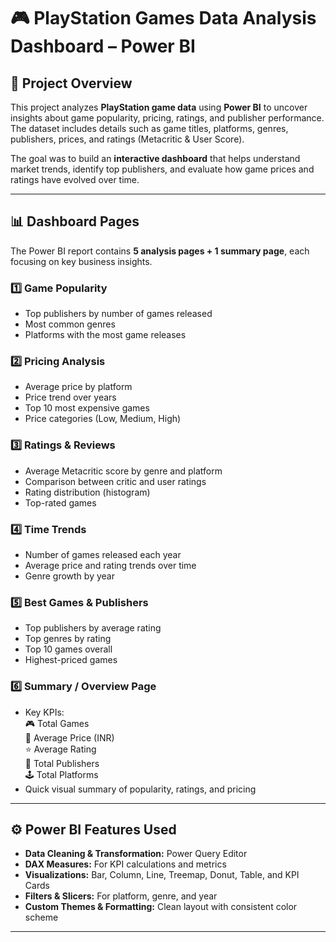 # 🎮 PlayStation Games Data Analysis Dashboard – Power BI  

## 📘 Project Overview  
This project analyzes **PlayStation game data** using **Power BI** to uncover insights about game popularity, pricing, ratings, and publisher performance.  
The dataset includes details such as game titles, platforms, genres, publishers, prices, and ratings (Metacritic & User Score).  

The goal was to build an **interactive dashboard** that helps understand market trends, identify top publishers, and evaluate how game prices and ratings have evolved over time.  

---

## 📊 Dashboard Pages  
The Power BI report contains **5 analysis pages + 1 summary page**, each focusing on key business insights.  

### 1️⃣ Game Popularity  
- Top publishers by number of games released  
- Most common genres  
- Platforms with the most game releases  

### 2️⃣ Pricing Analysis  
- Average price by platform  
- Price trend over years  
- Top 10 most expensive games  
- Price categories (Low, Medium, High)  

### 3️⃣ Ratings & Reviews  
- Average Metacritic score by genre and platform  
- Comparison between critic and user ratings  
- Rating distribution (histogram)  
- Top-rated games  

### 4️⃣ Time Trends  
- Number of games released each year  
- Average price and rating trends over time  
- Genre growth by year  

### 5️⃣ Best Games & Publishers  
- Top publishers by average rating  
- Top genres by rating  
- Top 10 games overall  
- Highest-priced games  

### 6️⃣ Summary / Overview Page  
- Key KPIs:  
  🎮 Total Games  
  💸 Average Price (INR)  
  ⭐ Average Rating  
  🏢 Total Publishers  
  🕹️ Total Platforms  
- Quick visual summary of popularity, ratings, and pricing  

---

## ⚙️ Power BI Features Used  
- **Data Cleaning & Transformation:** Power Query Editor  
- **DAX Measures:** For KPI calculations and metrics  
- **Visualizations:** Bar, Column, Line, Treemap, Donut, Table, and KPI Cards  
- **Filters & Slicers:** For platform, genre, and year  
- **Custom Themes & Formatting:** Clean layout with consistent color scheme  

---
